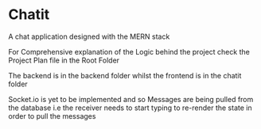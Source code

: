 # Chatit

A chat application designed with the MERN stack

For Comprehensive explanation of the Logic behind the project check the Project Plan file in the Root Folder

The backend is in the backend folder whilst the frontend is in the chatit folder

Socket.io is yet to be implemented and so Messages are being pulled from the database i.e the receiver needs to start typing to re-render the state in order to pull the messages
